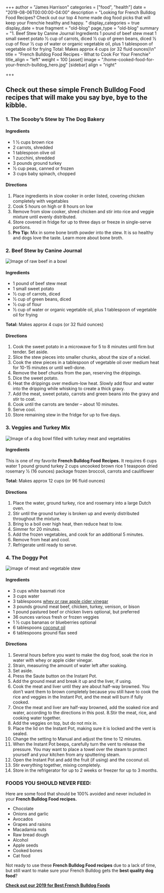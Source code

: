 +++
author = "James Harrison"
categories = ["food", "health"]
date = "2019-08-06T00:00:00-04:00"
description = "Looking for French Bulldog Food Recipes? Check out our top 4 home made dog food picks that will keep your Frenchie healthy and happy. "
display_categories = true
display_date = true
fragment = "old-blog"
page_type = "old-blog"
summary = "1. Beef Stew by Canine Journal Ingredients 1 pound of beef stew meat 1 small sweet potato 1⁄2 cup of carrots, diced 1⁄2 cup of green beans, diced 1⁄2 cup of flour 1⁄2 cup of water or organic vegetable oil, plus 1 tablespoon of vegetable oil for frying Total: Makes approx 4 cups (or 32 fluid ounces)\n"
title = "French Bulldog Food Recipes - What to Cook For Your Frenchie"
title_align = "left"
weight = 100
[asset]
image = "/home-cooked-food-for-your-french-bulldog_hero.jpg"
[sidebar]
align = "right"

+++
## Check out these simple French Bulldog Food recipes that will make you say bye, bye to the kibble. 

### **1. The Scooby’s Stew by The Dog Bakery**

#### Ingredients

* 1 1⁄2 cups brown rice
* 2 carrots, shredded
* 1 tablespoon olive oil
* 1 zucchini, shredded
* 3 pounds ground turkey
* 1⁄2 cup peas, canned or frozen
* 3 cups baby spinach, chopped

#### Directions

1. Place ingredients in slow cooker in order listed, covering chicken completely with vegetables
2. Cook 5 hours on high or 8 hours on low
3. Remove from slow cooker, shred chicken and stir into rice and veggie mixture until evenly distributed.
4. Store covered in fridge for up to three days or freeze in single-serve portions.
5. **Pro Tip:** Mix in some bone broth powder into the stew. It is so healthy and dogs love the taste. Learn more about bone broth.

### **2. Beef Stew by Canine Journal**

![Image of raw beef in a bowl](/images/home-cooked-food-for-your-french-bulldog_1.jpg "raw-beef-in-bowl")

#### Ingredients

* 1 pound of beef stew meat
* 1 small sweet potato
* 1⁄2 cup of carrots, diced
* 1⁄2 cup of green beans, diced
* 1⁄2 cup of flour
* 1⁄2 cup of water or organic vegetable oil, plus 1 tablespoon of vegetable oil for frying

**Total:** Makes approx 4 cups (or 32 fluid ounces)

#### Directions

 1. Cook the sweet potato in a microwave for 5 to 8 minutes until firm but tender. Set aside.
 2. Slice the stew pieces into smaller chunks, about the size of a nickel.
 3. Cook the stew pieces in a tablespoon of vegetable oil over medium heat for 10-15 minutes or until well-done.
 4. Remove the beef chunks from the pan, reserving the drippings.
 5. Dice the sweet potato.
 6. Heat the drippings over medium-low heat. Slowly add flour and water into the dripping while whisking to create a thick gravy.
 7. Add the meat, sweet potato, carrots and green beans into the gravy and stir to coat.
 8. Cook until the carrots are tender – about 10 minutes.
 9. Serve cool.
10. Store remaining stew in the fridge for up to five days.

### **3. Veggies and Turkey Mix**

![Image of a dog bowl filled with turkey meat and vegetables](/images/home-cooked-food-for-your-french-bulldog_2.jpg "vegetables-and-turkey")

#### Ingredients

This is one of my favorite **French Bulldog Food Recipes.** It requires 6 cups water 1 pound ground turkey 2 cups uncooked brown rice 1 teaspoon dried rosemary 1⁄2 (16 ounces) package frozen broccoli, carrots and cauliflower

**Total:** Makes approx 12 cups (or 96 fluid ounces)

#### Directions

1. Place the water, ground turkey, rice and rosemary into a large Dutch oven.
2. Stir until the ground turkey is broken up and evenly distributed throughout the mixture.
3. Bring to a boil over high heat, then reduce heat to low.
4. Simmer for 20 minutes.
5. Add the frozen vegetables, and cook for an additional 5 minutes.
6. Remove from heat and cool.
7. Refrigerate until ready to serve.

### **4. The Doggy Pot**

![image of meat and vegetable stew](/images/home-cooked-food-for-your-french-bulldog_3.jpg "meat-and-veggie-stew")

#### Ingredients

* 3 cups white basmati rice
* 3 cups water
* 3 tablespoons [whey or raw apple cider vinegar](https://www.amazon.com/gp/product/B003Y7A6PA/ref=as_li_qf_sp_asin_il_tl?ie=UTF8&camp=1789&creative=9325&creativeASIN=B003Y7A6PA&linkCode=as2&tag=g0c0d-20&linkId=RMHC5ZEERZ3Y3NG7)
* 3 pounds ground meat beef, chicken, turkey, venison, or bison
* 1 pound pastured beef or chicken livers optional, but preferred
* 36 ounces various fresh or frozen veggies
* 1 1⁄2 cups bananas or blueberries optional
* 6 tablespoons [coconut oil](https://wildernessfamilynaturals.com/products/cold-pressed-coconut-oil-certified-organic?ref=4)
* 6 tablespoons ground flax seed

#### Directions

 1. Several hours before you want to make the dog food, soak the rice in water with whey or apple cider vinegar.
 2. Strain, measuring the amount of water left after soaking.
 3. Set aside.
 4. Press the Saute button on the Instant Pot.
 5. Add the ground meat and break it up and the liver, if using.
 6. Cook the meat and liver until they are about half-way browned. You don’t want them to brown completely because you still have to cook the rice and veggies in the Instant Pot, and the meat will burn if fully cooked.
 7. Once the meat and liver are half-way browned, add the soaked rice and water, according to the directions in this post. 8.Stir the meat, rice, and cooking water together.
 8. Add the veggies on top, but do not mix in.
 9. Place the lid on the Instant Pot, making sure it is locked and the vent is sealed.
10. Change the setting to Manual and adjust the time to 12 minutes.
11. When the Instant Pot beeps, carefully turn the vent to release the pressure. You may want to place a towel over the steam to protect yourself and your kitchen from any sputtering steam.
12. Open the Instant Pot and add the fruit (if using) and the coconut oil.
13. Stir everything together, mixing completely.
14. Store in the refrigerator for up to 2 weeks or freezer for up to 3 months.

### FOODS YOU SHOULD NEVER FEED:

Here are some food that should be 100% avoided and never included in your **French Bulldog Food recipes.**

* Chocolate
* Onions and garlic
* Avocados
* Grapes and raisins
* Macadamia nuts
* Raw bread dough
* Alcohol
* Apple seeds
* Cooked bones
* Cat food

Not ready to use these **French Bulldog Food recipes** due to a lack of time, but still want to make sure your French Bulldog gets the **best quality dog food**? 

[**Check out our 2019 for Best French Bulldog Foods**](https://ethicalfrenchie.com/blog/french-bulldog-care-13-best-dog-food-brands/ "Best French Bulldog Foods")